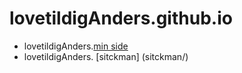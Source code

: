 # lovetildigAnders.github.io
- lovetildigAnders.[min side](kageside/)
- lovetildigAnders. [sitckman] (sitckman/)